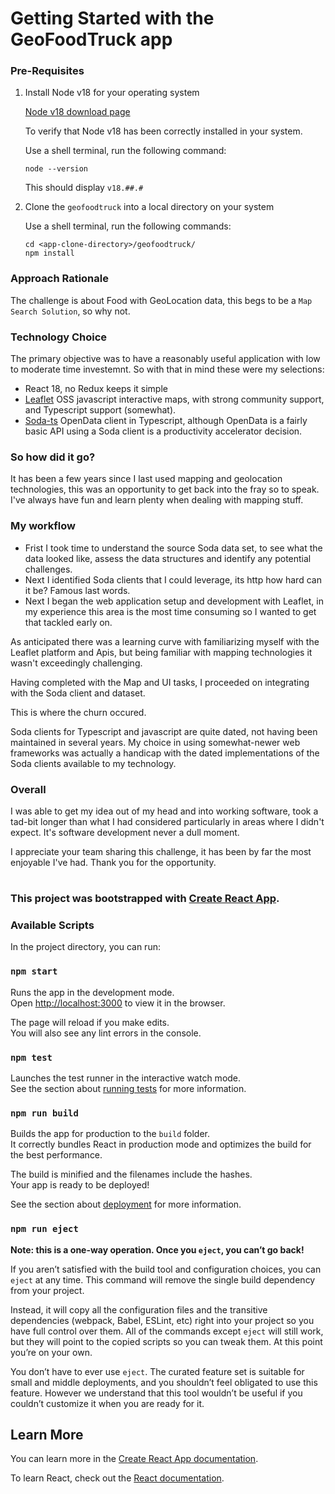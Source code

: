 # Getting Started with the GeoFoodTruck app

### Pre-Requisites
1. Install Node v18 for your operating system

   [Node v18 download page](https://nodejs.org/download/release/v18.19.1/)

   To verify that Node v18 has been correctly installed in your system.

   Use a shell terminal, run the following command:

   ```
   node --version
   ```
   This should display `v18.##.#`

2. Clone the `geofoodtruck` into a local directory on your system
   
   Use a shell terminal, run the following commands:

   ```
   cd <app-clone-directory>/geofoodtruck/
   npm install
   ```
### Approach Rationale
The challenge is about Food with GeoLocation data, this begs to be a `Map Search Solution`, so why not.

### Technology Choice
The primary objective was to have a reasonably useful application with low to moderate time investemnt. So with that in mind these were my selections:

- React 18, no Redux keeps it simple
- [Leaflet](https://leafletjs.com/) OSS javascript interactive maps, with strong community support, and Typescript support (somewhat).
- [Soda-ts](https://github.com/data-depo/soda-ts) OpenData client in Typescript, although OpenData is a fairly basic API using a Soda client is a productivity accelerator decision.

### So how did it go?
It has been a few years since I last used mapping and geolocation technologies, this was an opportunity to get back into the fray so to speak. I've always have fun and learn plenty when dealing with mapping stuff.

### My workflow
- Frist I took time to understand the source Soda data set, to see what the data looked like, assess the data structures and identify any potential challenges.
- Next I identified Soda clients that I could leverage, its http how hard can it be? Famous last words.
- Next I began the web application setup and development with Leaflet, in my experience this area is the most time consuming so I wanted to get that tackled early on.

As anticipated there was a learning curve with familiarizing myself with the Leaflet platform and Apis, but being familiar with mapping technologies it wasn't exceedingly challenging.

Having completed with the Map and UI tasks, I proceeded on integrating with the Soda client and dataset.

This is where the churn occured.

Soda clients for Typescript and javascript are quite dated, not having been maintained in several years. My choice in using somewhat-newer web frameworks was actually a handicap with the dated implementations of the Soda clients available to my technology.

### Overall
I was able to get my idea out of my head and into working software, took a tad-bit longer than what I had considered particularly in areas where I didn't expect. It's software development never a dull moment.

I appreciate your team sharing this challenge, it has been by far the most enjoyable I've had. Thank you for the opportunity.

  

#
### This project was bootstrapped with [Create React App](https://github.com/facebook/create-react-app).


### Available Scripts

In the project directory, you can run:

### `npm start`

Runs the app in the development mode.\
Open [http://localhost:3000](http://localhost:3000) to view it in the browser.

The page will reload if you make edits.\
You will also see any lint errors in the console.

### `npm test`

Launches the test runner in the interactive watch mode.\
See the section about [running tests](https://facebook.github.io/create-react-app/docs/running-tests) for more information.

### `npm run build`

Builds the app for production to the `build` folder.\
It correctly bundles React in production mode and optimizes the build for the best performance.

The build is minified and the filenames include the hashes.\
Your app is ready to be deployed!

See the section about [deployment](https://facebook.github.io/create-react-app/docs/deployment) for more information.

### `npm run eject`

**Note: this is a one-way operation. Once you `eject`, you can’t go back!**

If you aren’t satisfied with the build tool and configuration choices, you can `eject` at any time. This command will remove the single build dependency from your project.

Instead, it will copy all the configuration files and the transitive dependencies (webpack, Babel, ESLint, etc) right into your project so you have full control over them. All of the commands except `eject` will still work, but they will point to the copied scripts so you can tweak them. At this point you’re on your own.

You don’t have to ever use `eject`. The curated feature set is suitable for small and middle deployments, and you shouldn’t feel obligated to use this feature. However we understand that this tool wouldn’t be useful if you couldn’t customize it when you are ready for it.

## Learn More

You can learn more in the [Create React App documentation](https://facebook.github.io/create-react-app/docs/getting-started).

To learn React, check out the [React documentation](https://reactjs.org/).
